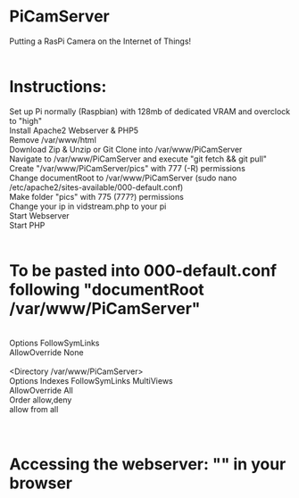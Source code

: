 # PiCamServer<br>

Putting a RasPi Camera on the Internet of Things!<br>
<br>
# Instructions:<br>

Set up Pi normally (Raspbian) with 128mb of dedicated VRAM and overclock to "high"<br>
Install Apache2 Webserver & PHP5<br>
Remove /var/www/html<br>
Download Zip & Unzip or Git Clone into /var/www/PiCamServer<br>
Navigate to /var/www/PiCamServer and execute "git fetch && git pull"<br>
Create "/var/www/PiCamServer/pics" with 777 (-R) permissions<br>
Change documentRoot to /var/www/PiCamServer (sudo nano /etc/apache2/sites-available/000-default.conf)<br>
Make folder "pics" with 775 (777?) permissions<br>
Change your ip in vidstream.php to your pi<br>
Start Webserver<br>
Start PHP<br>
<br>
# To be pasted into 000-default.conf following "documentRoot /var/www/PiCamServer"<br>

<Directory /><br>
    Options FollowSymLinks<br>
    AllowOverride None<br>
</Directory><br>
<Directory /var/www/PiCamServer><br>
    Options Indexes FollowSymLinks MultiViews<br>
    AllowOverride All<br>
    Order allow,deny<br>
    allow from all<br>
</Directory><br>
<br>
# Accessing the webserver: "<your-ip>" in your browser
